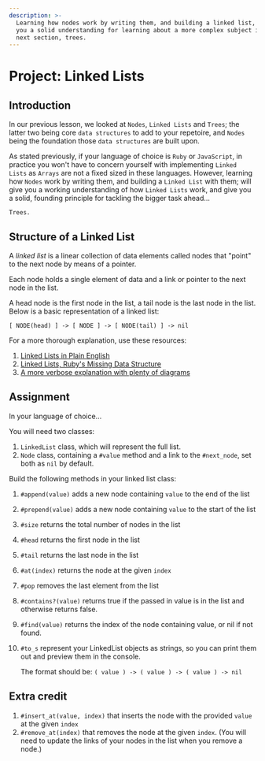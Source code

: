 ```yaml
---
description: >-
  Learning how nodes work by writing them, and building a linked list, will give
  you a solid understanding for learning about a more complex subject in the
  next section, trees.
---
```


# Project: Linked Lists

## Introduction

In our previous lesson, we looked at `Nodes`, `Linked Lists` and `Trees`; the latter two being core `data structures` to add to your repetoire, and `Nodes` being the foundation those `data structures` are built upon.

As stated previously, if your language of choice is `Ruby` or `JavaScript`, in practice you won't have to concern yourself with implementing `Linked Lists` as `Arrays` are not a fixed sized in these languages. However, learning how `Nodes` work by writing them, and building a `Linked List` with them; will give you a working understanding of how `Linked Lists` work, and give you a solid, founding principle for tackling the bigger task ahead...

`Trees.`

## Structure of a Linked List

A _linked list_ is a linear collection of data elements called nodes that "point" to the next node by means of a pointer.

Each node holds a single element of data and a link or pointer to the next node in the list.

A head node is the first node in the list, a tail node is the last node in the list. Below is a basic representation of a linked list:

`[ NODE(head) ] -> [ NODE ] -> [ NODE(tail) ] -> nil`

For a more thorough explanation, use these resources:

1. [Linked Lists in Plain English](https://www.youtube.com/watch?v=oiW79L8VYXk)
2. [Linked Lists, Ruby's Missing Data Structure](https://www.sitepoint.com/rubys-missing-data-structure/)
3. [A more verbose explanation with plenty of diagrams](http://www.cs.cmu.edu/~adamchik/15-121/lectures/Linked%20Lists/linked%20lists.html)

## Assignment

In your language of choice...

You will need two classes:

1. `LinkedList` class, which will represent the full list.
2. `Node` class, containing a `#value` method and a link to the `#next_node`, set both as `nil` by default.

Build the following methods in your linked list class:

1. `#append(value)` adds a new node containing `value` to the end of the list
2. `#prepend(value)` adds a new node containing `value` to the start of the list
3. `#size` returns the total number of nodes in the list
4. `#head` returns the first node in the list
5. `#tail` returns the last node in the list
6. `#at(index)` returns the node at the given `index`
7. `#pop` removes the last element from the list
8. `#contains?(value)` returns true if the passed in value is in the list and otherwise returns false.
9. `#find(value)` returns the index of the node containing value, or nil if not found.
10. `#to_s` represent your LinkedList objects as strings, so you can print them out and preview them in the console.

    The format should be: `( value ) -> ( value ) -> ( value ) -> nil`

## Extra credit

1. `#insert_at(value, index)` that inserts the node with the provided `value` at the given `index`
2. `#remove_at(index)` that removes the node at the given `index`. \(You will need to update the links of your nodes in the list when you remove a node.\)

